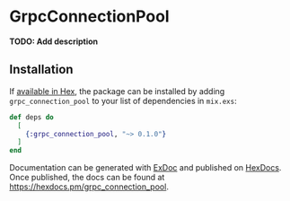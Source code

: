 # GrpcConnectionPool

**TODO: Add description**

## Installation

If [available in Hex](https://hex.pm/docs/publish), the package can be installed
by adding `grpc_connection_pool` to your list of dependencies in `mix.exs`:

```elixir
def deps do
  [
    {:grpc_connection_pool, "~> 0.1.0"}
  ]
end
```

Documentation can be generated with [ExDoc](https://github.com/elixir-lang/ex_doc)
and published on [HexDocs](https://hexdocs.pm). Once published, the docs can
be found at <https://hexdocs.pm/grpc_connection_pool>.

